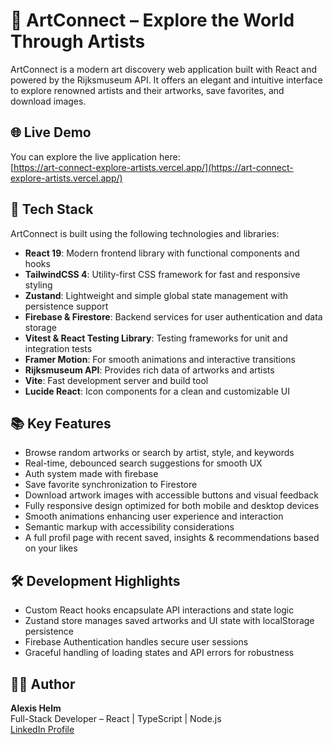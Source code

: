 # 🎨 ArtConnect – Explore the World Through Artists

ArtConnect is a modern art discovery web application built with React and powered by the Rijksmuseum API. It offers an elegant and intuitive interface to explore renowned artists and their artworks, save favorites, and download images. 

## 🌐 Live Demo

You can explore the live application here:  
[https://art-connect-explore-artists.vercel.app/](https://art-connect-explore-artists.vercel.app/)

## 🚀 Tech Stack

ArtConnect is built using the following technologies and libraries:

- **React 19**: Modern frontend library with functional components and hooks
- **TailwindCSS 4**: Utility-first CSS framework for fast and responsive styling
- **Zustand**: Lightweight and simple global state management with persistence support
- **Firebase & Firestore**: Backend services for user authentication and data storage
- **Vitest & React Testing Library**: Testing frameworks for unit and integration tests
- **Framer Motion**: For smooth animations and interactive transitions
- **Rijksmuseum API**: Provides rich data of artworks and artists
- **Vite**: Fast development server and build tool
- **Lucide React**: Icon components for a clean and customizable UI

## 📚 Key Features

- Browse random artworks or search by artist, style, and keywords
- Real-time, debounced search suggestions for smooth UX
- Auth system made with firebase
- Save favorite  synchronization to Firestore
- Download artwork images with accessible buttons and visual feedback
- Fully responsive design optimized for both mobile and desktop devices
- Smooth animations enhancing user experience and interaction
- Semantic markup with accessibility considerations
- A full profil page with recent saved, insights & recommendations based on your likes

## 🛠 Development Highlights

- Custom React hooks encapsulate API interactions and state logic
- Zustand store manages saved artworks and UI state with localStorage persistence
- Firebase Authentication handles secure user sessions
- Graceful handling of loading states and API errors for robustness

## 👨‍💻 Author

**Alexis Helm**  
Full-Stack Developer – React | TypeScript | Node.js  
[LinkedIn Profile](https://www.linkedin.com/in/alexis-helm/)

